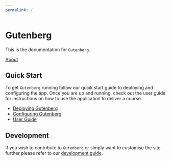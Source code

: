 ```yaml
---
permalink: /
---
```


# Gutenberg

This is the documentation for `Gutenberg`. 

[About](/about.md)

## Quick Start

To get `Gutenberg` running follow our qucik start guide to deploying and configuring the app.
Once you are up and running, check out the user guide for instructions on how to use the application to deliver a course.

- [Deploying Gutenberg](/deployment.md)
- [Configuring Gutenberg](config)
- [User Guide](guide)

## Development

If you wish to contribute to `Gutenberg` or simply want to customise the site further please refer to our [development guide](/development/).
